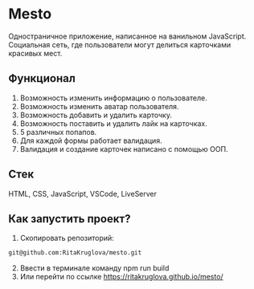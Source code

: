 # Mesto
Одностраничное приложение, написанное на ванильном JavaScript. Социальная сеть, где пользователи могут делиться карточками красивых мест.
## Функционал
1. Возможность изменить информацию о пользователе.
2. Возможность изменить аватар пользователя.
3. Возможность добавить и удалить карточку.
4. Возможность поставить и удалить лайк на карточках.
5. 5 различных попапов.
6. Для каждой формы работает валидация.
7. Валидация и создание карточек написано с помощью ООП.
## Стек
HTML, CSS, JavaScript, VSCode, LiveServer
## Как запустить проект?
1. Скопировать репозиторий:
```bash
git@github.com:RitaKruglova/mesto.git
```
2. Ввести в терминале команду npm run build
3. Или перейти по ссылке https://ritakruglova.github.io/mesto/